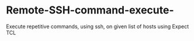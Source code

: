 Remote-SSH-command-execute-
===========================

Execute repetitive commands, using ssh, on given list of hosts using Expect TCL
